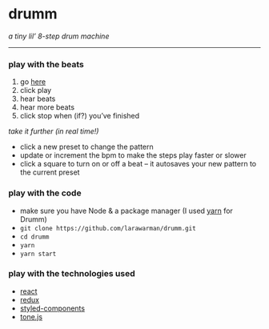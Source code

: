 # drumm
_a tiny lil’ 8-step drum machine_

---

### play with the beats
1. go [here](http://larawarman.github.io/drumm)
2. click play
3. hear beats
4. hear more beats
5. click stop when (if?) you’ve finished

*take it further (in real time!)*

- click a new preset to change the pattern
- update or increment the bpm to make the steps play faster or slower
- click a square to turn on or off a beat – it autosaves your new pattern to the current preset

### play with the code
- make sure you have Node & a package manager (I used [yarn](https://yarnpkg.com/en/) for Drumm)
- `git clone https://github.com/larawarman/drumm.git`
- `cd drumm`
- `yarn`
- `yarn start`

### play with the technologies used
- [react](https://facebook.github.io/react/)
- [redux](http://redux.js.org/)
- [styled-components](https://www.styled-components.com/)
- [tone.js](https://tonejs.github.io/)

